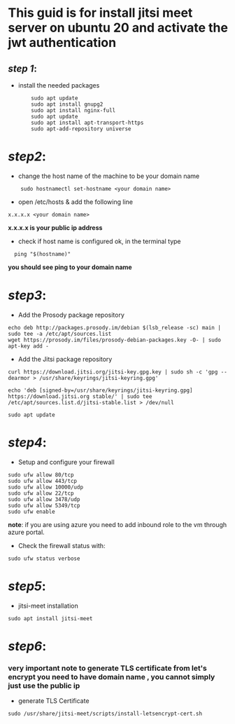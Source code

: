 # This guid is for install jitsi meet server on ubuntu 20 and activate the jwt authentication

## _step 1_:

- install the needed packages

  ```console
      sudo apt update
      sudo apt install gnupg2
      sudo apt install nginx-full
      sudo apt update
      sudo apt install apt-transport-https
      sudo apt-add-repository universe
  ```

# _step2_:

- change the host name of the machine to be your domain name

```console
    sudo hostnamectl set-hostname <your domain name>
```

- open /etc/hosts & add the following line

```
x.x.x.x <your domain name>
```

**x.x.x.x is your public ip address**

- check if host name is configured ok, in the terminal type

```console
  ping "$(hostname)"
```

**you should see ping to your domain name**

# _step3_:

- Add the Prosody package repository

```console
echo deb http://packages.prosody.im/debian $(lsb_release -sc) main | sudo tee -a /etc/apt/sources.list
wget https://prosody.im/files/prosody-debian-packages.key -O- | sudo apt-key add -
```

- Add the Jitsi package repository

```console
curl https://download.jitsi.org/jitsi-key.gpg.key | sudo sh -c 'gpg --dearmor > /usr/share/keyrings/jitsi-keyring.gpg'

echo 'deb [signed-by=/usr/share/keyrings/jitsi-keyring.gpg] https://download.jitsi.org stable/' | sudo tee /etc/apt/sources.list.d/jitsi-stable.list > /dev/null

sudo apt update

```

# _step4_:

- Setup and configure your firewall

```console
sudo ufw allow 80/tcp
sudo ufw allow 443/tcp
sudo ufw allow 10000/udp
sudo ufw allow 22/tcp
sudo ufw allow 3478/udp
sudo ufw allow 5349/tcp
sudo ufw enable
```

**note**: if you are using azure you need to add inbound role to the vm through azure portal.

- Check the firewall status with:

```console
sudo ufw status verbose
```

# _step5_:

- jitsi-meet installation

```console
sudo apt install jitsi-meet
```

# _step6_:

### **very important note to generate TLS certificate from let's encrypt you need to have domain name , you cannot simply just use the public ip**

- generate TLS Certificate

```console
sudo /usr/share/jitsi-meet/scripts/install-letsencrypt-cert.sh
```

